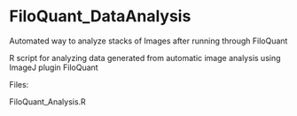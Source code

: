 # FiloQuant_DataAnalysis
Automated way to analyze stacks of Images after running through FiloQuant

R script for analyzing data generated from automatic image analysis using ImageJ plugin FiloQuant

Files:

FiloQuant_Analysis.R
